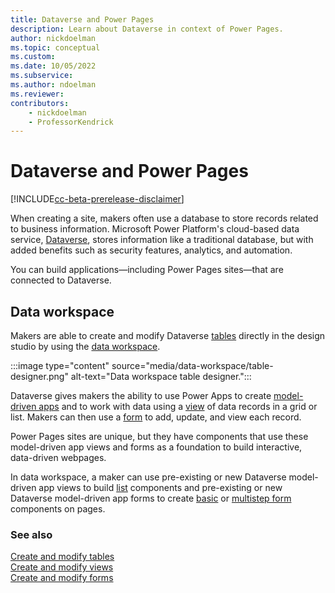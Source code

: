 ```yaml
---
title: Dataverse and Power Pages
description: Learn about Dataverse in context of Power Pages.
author: nickdoelman
ms.topic: conceptual
ms.custom: 
ms.date: 10/05/2022
ms.subservice:
ms.author: ndoelman
ms.reviewer:
contributors:
    - nickdoelman
    - ProfessorKendrick
---
```


# Dataverse and Power Pages

[!INCLUDE[cc-beta-prerelease-disclaimer](../includes/cc-beta-prerelease-disclaimer.md)]

When creating a site, makers often use a database to store records related to business information. Microsoft Power Platform's cloud-based data service, [Dataverse](/power-apps/maker/data-platform/data-platform-intro), stores information like a traditional database, but with added benefits such as security features, analytics, and automation. 

You can build applications&mdash;including Power Pages sites&mdash;that are connected to Dataverse.

## Data workspace

Makers are able to create and modify Dataverse [tables](/power-apps/maker/data-platform/entity-overview) directly in the design studio by using the [data workspace](use-data-workspace.md).

:::image type="content" source="media/data-workspace/table-designer.png" alt-text="Data workspace table designer.":::

Dataverse gives makers the ability to use Power Apps to create [model-driven apps](/power-apps/maker/model-driven-apps/) and to work with data using a [view](/power-apps/maker/model-driven-apps/create-edit-views) of data records in a grid or list. Makers can then use a [form](/power-apps/maker/model-driven-apps/create-design-forms) to add, update, and view each record. 

Power Pages sites are unique, but they have components that use these model-driven app views and forms as a foundation to build interactive, data-driven webpages.

In data workspace, a maker can use pre-existing or new Dataverse model-driven app views to build [list](add-list.md) components and pre-existing or new Dataverse model-driven app forms to create [basic](add-form.md) or [multistep form](multistep-forms.md) components on pages.

### See also

[Create and modify tables](../configure/data-workspace-tables.md)<br />
[Create and modify views](../configure/data-workspace-views.md)<br />
[Create and modify forms](../configure/data-workspace-forms.md)